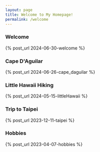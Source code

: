```yaml
---
layout: page
title: Welcome to My Homepage!
permalink: /welcome
---
```


### Welcome

{% post_url 2024-06-30-welcome %}

### Cape D'Aguilar

{% post_url 2024-06-26-cape_daguilar %}

### Little Hawaii Hiking

{% post_url 2024-05-15-littleHawaii %}

### Trip to Taipei

{% post_url 2023-12-11-taipei %}

### Hobbies

{% post_url 2023-04-07-hobbies %}




